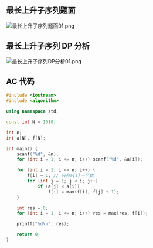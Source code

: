 ## 最长上升子序列题面

![最长上升子序列题面01.png](https://cdn.acwing.com/media/article/image/2021/08/13/101476_68f5dae5fc-最长上升子序列题面01.png) 

## 最长上升子序列 DP 分析

![最长上升子序列DP分析01.png](https://cdn.acwing.com/media/article/image/2021/08/13/101476_aece0217fc-最长上升子序列DP分析01.png) 

## AC 代码

``` cpp
#include <iostream>
#include <algorithm>

using namespace std;

const int N = 1010;

int n;
int a[N], f[N];

int main() {
    scanf("%d", &n);
    for (int i = 1; i <= n; i++) scanf("%d", &a[i]);

    for (int i = 1; i <= n; i++) {
        f[i] = 1; // 只有a[i]一个数
        for (int j = 1; j < i; j++)
            if (a[j] < a[i])
                f[i] = max(f[i], f[j] + 1);
    }

    int res = 0;
    for (int i = 1; i <= n; i++) res = max(res, f[i]);

    printf("%d\n", res);

    return 0;
}
```